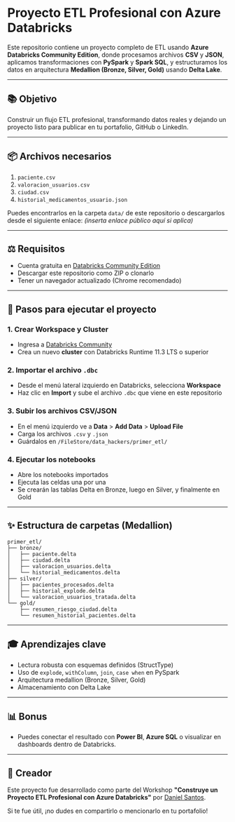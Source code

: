 # Proyecto ETL Profesional con Azure Databricks

Este repositorio contiene un proyecto completo de ETL usando **Azure Databricks Community Edition**, donde procesamos archivos **CSV** y **JSON**, aplicamos transformaciones con **PySpark** y **Spark SQL**, y estructuramos los datos en arquitectura **Medallion (Bronze, Silver, Gold)** usando **Delta Lake**.

---

## 📚 Objetivo

Construir un flujo ETL profesional, transformando datos reales y dejando un proyecto listo para publicar en tu portafolio, GitHub o LinkedIn.

---

## 📦 Archivos necesarios

1. `paciente.csv`
2. `valoracion_usuarios.csv`
3. `ciudad.csv`
4. `historial_medicamentos_usuario.json`

Puedes encontrarlos en la carpeta `data/` de este repositorio o descargarlos desde el siguiente enlace: *(inserta enlace público aquí si aplica)*

---

## ⚖️ Requisitos

* Cuenta gratuita en [Databricks Community Edition](https://community.cloud.databricks.com/)
* Descargar este repositorio como ZIP o clonarlo
* Tener un navegador actualizado (Chrome recomendado)

---

## 🚀 Pasos para ejecutar el proyecto

### 1. Crear Workspace y Cluster

* Ingresa a [Databricks Community](https://community.cloud.databricks.com/)
* Crea un nuevo **cluster** con Databricks Runtime 11.3 LTS o superior

### 2. Importar el archivo `.dbc`

* Desde el menú lateral izquierdo en Databricks, selecciona **Workspace**
* Haz clic en **Import** y sube el archivo `.dbc` que viene en este repositorio

### 3. Subir los archivos CSV/JSON

* En el menú izquierdo ve a **Data** > **Add Data** > **Upload File**
* Carga los archivos `.csv` y `.json`
* Guárdalos en `/FileStore/data_hackers/primer_etl/`

### 4. Ejecutar los notebooks

* Abre los notebooks importados
* Ejecuta las celdas una por una
* Se crearán las tablas Delta en Bronze, luego en Silver, y finalmente en Gold

---

## ✨ Estructura de carpetas (Medallion)

```
primer_etl/
├── bronze/
│   ├── paciente.delta
│   ├── ciudad.delta
│   ├── valoracion_usuarios.delta
│   └── historial_medicamentos.delta
├── silver/
│   ├── pacientes_procesados.delta
│   ├── historial_explode.delta
│   └── valoracion_usuarios_tratada.delta
└── gold/
    ├── resumen_riesgo_ciudad.delta
    └── resumen_historial_pacientes.delta
```

---

## 🎓 Aprendizajes clave

* Lectura robusta con esquemas definidos (StructType)
* Uso de `explode`, `withColumn`, `join`, `case when` en PySpark
* Arquitectura medallion (Bronze, Silver, Gold)
* Almacenamiento con Delta Lake

---

## 📊 Bonus

* Puedes conectar el resultado con **Power BI**, **Azure SQL** o visualizar en dashboards dentro de Databricks.

---

## 🙌 Creador

Este proyecto fue desarrollado como parte del Workshop **"Construye un Proyecto ETL Profesional con Azure Databricks"** por [Daniel Santos](https://www.linkedin.com/in/danielsantosdata/).

Si te fue útil, ¡no dudes en compartirlo o mencionarlo en tu portafolio!
